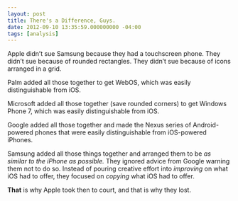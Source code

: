 ```yaml
---
layout: post
title: There's a Difference, Guys.
date: 2012-09-10 13:35:59.000000000 -04:00
tags: [analysis]
---
```

<p>Apple didn’t sue Samsung because they had a touchscreen phone. They didn’t sue because of rounded rectangles. They didn’t sue because of icons arranged in a grid.</p>

<p>Palm added all those together to get WebOS, which was easily distinguishable from iOS.</p>

<p>Microsoft added all those together (save rounded corners) to get Windows Phone 7, which was easily distinguishable from iOS.</p>

<p>Google added all those together and made the Nexus series of Android-powered phones that were easily distinguishable from iOS-powered iPhones.</p>

<p>Samsung added all those things together and arranged them to be <em>as similar to the iPhone as possible.</em> They ignored advice from Google warning them not to do so. Instead of pouring creative effort into <em>improving</em> on what iOS had to offer, they focused on <em>copying</em> what iOS had to offer.</p>

<p><strong>That</strong> is why Apple took then to court, and that is why they lost.</p>
